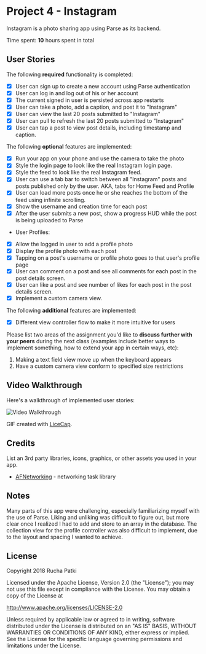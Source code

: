 # Project 4 - Instagram

Instagram is a photo sharing app using Parse as its backend.

Time spent: **10** hours spent in total

## User Stories

The following **required** functionality is completed:

- [x] User can sign up to create a new account using Parse authentication
- [x] User can log in and log out of his or her account
- [x] The current signed in user is persisted across app restarts
- [x] User can take a photo, add a caption, and post it to "Instagram"
- [x] User can view the last 20 posts submitted to "Instagram"
- [x] User can pull to refresh the last 20 posts submitted to "Instagram"
- [x] User can tap a post to view post details, including timestamp and caption.

The following **optional** features are implemented:

- [x] Run your app on your phone and use the camera to take the photo
- [x] Style the login page to look like the real Instagram login page.
- [x] Style the feed to look like the real Instagram feed.
- [x] User can use a tab bar to switch between all "Instagram" posts and posts published only by the user. AKA, tabs for Home Feed and Profile
- [x] User can load more posts once he or she reaches the bottom of the feed using infinite scrolling.
- [x] Show the username and creation time for each post
- [x] After the user submits a new post, show a progress HUD while the post is being uploaded to Parse
- User Profiles:
- [x] Allow the logged in user to add a profile photo
- [x] Display the profile photo with each post
- [x] Tapping on a post's username or profile photo goes to that user's profile page
- [x] User can comment on a post and see all comments for each post in the post details screen.
- [x] User can like a post and see number of likes for each post in the post details screen.
- [x] Implement a custom camera view.

The following **additional** features are implemented:

- [x] Different view controller flow to make it more intuitive for users

Please list two areas of the assignment you'd like to **discuss further with your peers** during the next class (examples include better ways to implement something, how to extend your app in certain ways, etc):

1. Making a text field view move up when the keyboard appears
2. Have a custom camera view conform to specified size restrictions

## Video Walkthrough

Here's a walkthrough of implemented user stories:

<img src='http://i.imgur.com/link/to/your/gif/file.gif' title='Video Walkthrough' width='' alt='Video Walkthrough' />

GIF created with [LiceCap](http://www.cockos.com/licecap/).

## Credits

List an 3rd party libraries, icons, graphics, or other assets you used in your app.

- [AFNetworking](https://github.com/AFNetworking/AFNetworking) - networking task library


## Notes

Many parts of this app were challenging, especially familiarizing myself with the use of Parse. Liking and unliking was difficult to figure out, but more clear once I realized I had to add and store to an array in the database. The collection view for the profile controller was also difficult to implement, due to the layout and spacing I wanted to achieve.

## License

Copyright 2018 Rucha Patki

Licensed under the Apache License, Version 2.0 (the "License");
you may not use this file except in compliance with the License.
You may obtain a copy of the License at

http://www.apache.org/licenses/LICENSE-2.0

Unless required by applicable law or agreed to in writing, software
distributed under the License is distributed on an "AS IS" BASIS,
WITHOUT WARRANTIES OR CONDITIONS OF ANY KIND, either express or implied.
See the License for the specific language governing permissions and
limitations under the License.
